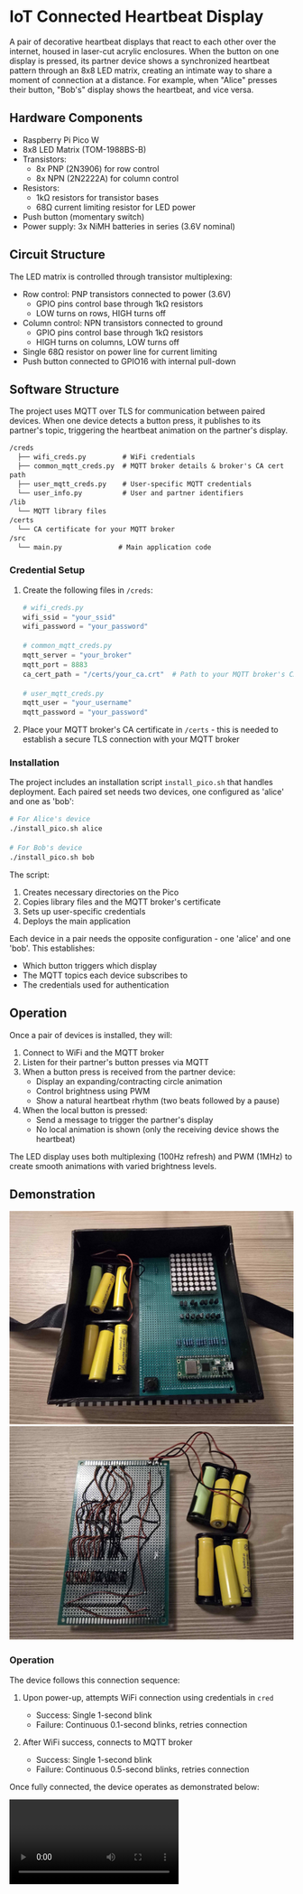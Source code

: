 # IoT Connected Heartbeat Display

A pair of decorative heartbeat displays that react to each other over the internet, housed in laser-cut acrylic enclosures. When the button on one display is pressed, its partner device shows a synchronized heartbeat pattern through an 8x8 LED matrix, creating an intimate way to share a moment of connection at a distance. For example, when "Alice" presses their button, "Bob's" display shows the heartbeat, and vice versa.

## Hardware Components

- Raspberry Pi Pico W
- 8x8 LED Matrix (TOM-1988BS-B)
- Transistors:
  - 8x PNP (2N3906) for row control
  - 8x NPN (2N2222A) for column control
- Resistors:
  - 1kΩ resistors for transistor bases
  - 68Ω current limiting resistor for LED power
- Push button (momentary switch)
- Power supply: 3x NiMH batteries in series (3.6V nominal)

## Circuit Structure

The LED matrix is controlled through transistor multiplexing:
- Row control: PNP transistors connected to power (3.6V)
  - GPIO pins control base through 1kΩ resistors
  - LOW turns on rows, HIGH turns off
- Column control: NPN transistors connected to ground
  - GPIO pins control base through 1kΩ resistors
  - HIGH turns on columns, LOW turns off
- Single 68Ω resistor on power line for current limiting
- Push button connected to GPIO16 with internal pull-down

## Software Structure

The project uses MQTT over TLS for communication between paired devices. When one device detects a button press, it publishes to its partner's topic, triggering the heartbeat animation on the partner's display.

```
/creds
  ├── wifi_creds.py         # WiFi credentials
  ├── common_mqtt_creds.py  # MQTT broker details & broker's CA cert path
  ├── user_mqtt_creds.py    # User-specific MQTT credentials
  └── user_info.py          # User and partner identifiers
/lib
  └── MQTT library files
/certs
  └── CA certificate for your MQTT broker
/src
  └── main.py              # Main application code
```

### Credential Setup
1. Create the following files in `/creds`:
   ```python
   # wifi_creds.py
   wifi_ssid = "your_ssid"
   wifi_password = "your_password"
   
   # common_mqtt_creds.py
   mqtt_server = "your_broker"
   mqtt_port = 8883
   ca_cert_path = "/certs/your_ca.crt"  # Path to your MQTT broker's CA certificate
   
   # user_mqtt_creds.py
   mqtt_user = "your_username"
   mqtt_password = "your_password"
   ```

2. Place your MQTT broker's CA certificate in `/certs` - this is needed to establish a secure TLS connection with your MQTT broker

### Installation
The project includes an installation script `install_pico.sh` that handles deployment. Each paired set needs two devices, one configured as 'alice' and one as 'bob':

```bash
# For Alice's device
./install_pico.sh alice

# For Bob's device
./install_pico.sh bob
```

The script:
1. Creates necessary directories on the Pico
2. Copies library files and the MQTT broker's certificate
3. Sets up user-specific credentials
4. Deploys the main application

Each device in a pair needs the opposite configuration - one 'alice' and one 'bob'. This establishes:
- Which button triggers which display
- The MQTT topics each device subscribes to
- The credentials used for authentication

## Operation
Once a pair of devices is installed, they will:
1. Connect to WiFi and the MQTT broker
2. Listen for their partner's button presses via MQTT
3. When a button press is received from the partner device:
   - Display an expanding/contracting circle animation
   - Control brightness using PWM
   - Show a natural heartbeat rhythm (two beats followed by a pause)
4. When the local button is pressed:
   - Send a message to trigger the partner's display
   - No local animation is shown (only the receiving device shows the heartbeat)

The LED display uses both multiplexing (100Hz refresh) and PWM (1MHz) to create smooth animations with varied brightness levels.

## Demonstration

![Front view of circuit board](media/circuit_front.jpg)
![Back view of circuit board](media/circuit_back.jpg)

### Operation

The device follows this connection sequence:

1. Upon power-up, attempts WiFi connection using credentials in `cred`
   - Success: Single 1-second blink
   - Failure: Continuous 0.1-second blinks, retries connection

2. After WiFi success, connects to MQTT broker
   - Success: Single 1-second blink
   - Failure: Continuous 0.5-second blinks, retries connection

Once fully connected, the device operates as demonstrated below:

![Device Operation Demo](media/operation.webm)